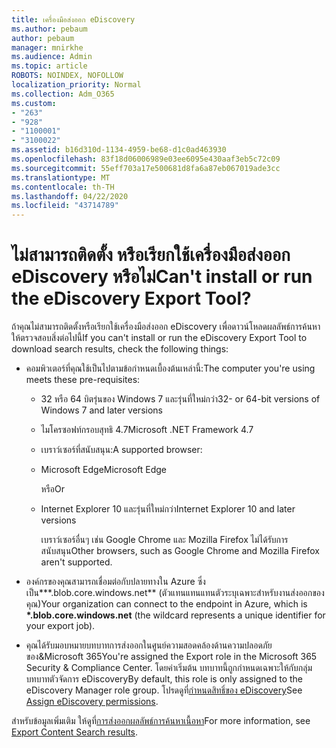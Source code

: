 ```yaml
---
title: เครื่องมือส่งออก eDiscovery
ms.author: pebaum
author: pebaum
manager: mnirkhe
ms.audience: Admin
ms.topic: article
ROBOTS: NOINDEX, NOFOLLOW
localization_priority: Normal
ms.collection: Adm_O365
ms.custom:
- "263"
- "928"
- "1100001"
- "3100022"
ms.assetid: b16d310d-1134-4959-be68-d1c0ad463930
ms.openlocfilehash: 83f18d06006989e03ee6095e430aaf3eb5c72c09
ms.sourcegitcommit: 55eff703a17e500681d8fa6a87eb067019ade3cc
ms.translationtype: MT
ms.contentlocale: th-TH
ms.lasthandoff: 04/22/2020
ms.locfileid: "43714789"
---
```

# <a name="cant-install-or-run-the-ediscovery-export-tool"></a><span data-ttu-id="3201f-102">ไม่สามารถติดตั้ง หรือเรียกใช้เครื่องมือส่งออก eDiscovery หรือไม่</span><span class="sxs-lookup"><span data-stu-id="3201f-102">Can't install or run the eDiscovery Export Tool?</span></span>

<span data-ttu-id="3201f-103">ถ้าคุณไม่สามารถติดตั้งหรือเรียกใช้เครื่องมือส่งออก eDiscovery เพื่อดาวน์โหลดผลลัพธ์การค้นหา ให้ตรวจสอบสิ่งต่อไปนี้</span><span class="sxs-lookup"><span data-stu-id="3201f-103">If you can't install or run the eDiscovery Export Tool to download search results, check the following things:</span></span>
  
- <span data-ttu-id="3201f-104">คอมพิวเตอร์ที่คุณใช้เป็นไปตามข้อกําหนดเบื้องต้นเหล่านี้:</span><span class="sxs-lookup"><span data-stu-id="3201f-104">The computer you're using meets these pre-requisites:</span></span>

  - <span data-ttu-id="3201f-105">32 หรือ 64 บิตรุ่นของ Windows 7 และรุ่นที่ใหม่กว่า</span><span class="sxs-lookup"><span data-stu-id="3201f-105">32- or 64-bit versions of Windows 7 and later versions</span></span>

  - <span data-ttu-id="3201f-106">ไมโครซอฟท์กรอบสุทธิ 4.7</span><span class="sxs-lookup"><span data-stu-id="3201f-106">Microsoft .NET Framework 4.7</span></span>

  - <span data-ttu-id="3201f-107">เบราว์เซอร์ที่สนับสนุน:</span><span class="sxs-lookup"><span data-stu-id="3201f-107">A supported browser:</span></span>

  - <span data-ttu-id="3201f-108">Microsoft Edge</span><span class="sxs-lookup"><span data-stu-id="3201f-108">Microsoft Edge</span></span>

    <span data-ttu-id="3201f-109">หรือ</span><span class="sxs-lookup"><span data-stu-id="3201f-109">Or</span></span>

  - <span data-ttu-id="3201f-110">Internet Explorer 10 และรุ่นที่ใหม่กว่า</span><span class="sxs-lookup"><span data-stu-id="3201f-110">Internet Explorer 10 and later versions</span></span>

    <span data-ttu-id="3201f-111">เบราว์เซอร์อื่นๆ เช่น Google Chrome และ Mozilla Firefox ไม่ได้รับการสนับสนุน</span><span class="sxs-lookup"><span data-stu-id="3201f-111">Other browsers, such as Google Chrome and Mozilla Firefox aren't supported.</span></span>

- <span data-ttu-id="3201f-112">องค์กรของคุณสามารถเชื่อมต่อกับปลายทางใน Azure ซึ่งเป็น**\*.blob.core.windows.net** (ตัวแทนแทนแทนตัวระบุเฉพาะสําหรับงานส่งออกของคุณ)</span><span class="sxs-lookup"><span data-stu-id="3201f-112">Your organization can connect to the endpoint in Azure, which is **\*.blob.core.windows.net** (the wildcard represents a unique identifier for your export job).</span></span>

- <span data-ttu-id="3201f-113">คุณได้รับมอบหมายบทบาทการส่งออกในศูนย์ความสอดคล้องด้านความปลอดภัยของ&amp;Microsoft 365</span><span class="sxs-lookup"><span data-stu-id="3201f-113">You're assigned the Export role in the Microsoft 365 Security &amp; Compliance Center.</span></span> <span data-ttu-id="3201f-114">โดยค่าเริ่มต้น บทบาทนี้ถูกกําหนดเฉพาะให้กับกลุ่มบทบาทตัวจัดการ eDiscovery</span><span class="sxs-lookup"><span data-stu-id="3201f-114">By default, this role is only assigned to the eDiscovery Manager role group.</span></span> <span data-ttu-id="3201f-115">โปรดดูที่[กําหนดสิทธิ์ของ eDiscovery](https://docs.microsoft.com/office365/securitycompliance/assign-ediscovery-permissions)</span><span class="sxs-lookup"><span data-stu-id="3201f-115">See [Assign eDiscovery permissions](https://docs.microsoft.com/office365/securitycompliance/assign-ediscovery-permissions).</span></span>

<span data-ttu-id="3201f-116">สําหรับข้อมูลเพิ่มเติม ให้ดูที่[การส่งออกผลลัพธ์การค้นหาเนื้อหา](https://docs.microsoft.com/office365/securitycompliance/export-search-results)</span><span class="sxs-lookup"><span data-stu-id="3201f-116">For more information, see [Export Content Search results](https://docs.microsoft.com/office365/securitycompliance/export-search-results).</span></span>
  